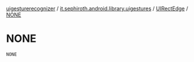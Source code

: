 [uigesturerecognizer](../../index.md) / [it.sephiroth.android.library.uigestures](../index.md) / [UIRectEdge](index.md) / [NONE](./-n-o-n-e.md)

# NONE

`NONE`